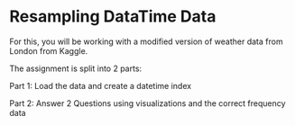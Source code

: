 # Resampling DataTime Data
 
For this, you will be working with a modified version of weather data from London from Kaggle.

The assignment is split into 2 parts:

Part 1: Load the data and create a datetime index

Part 2: Answer 2 Questions using visualizations and the correct frequency data
